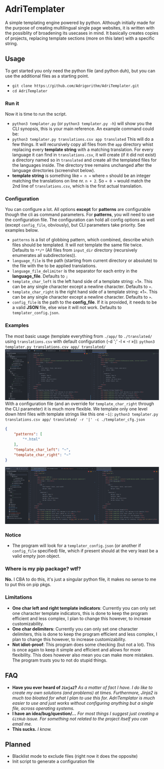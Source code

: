 # AdriTemplater

A simple templating engine powered by python. Although initially made for the purpose of creating multilingual single page websites, it is written with the possiblity of broadening its usecases in mind. It basically creates copies of projects, replacing template sections (more on this later) with a specific string.

## Usage
To get started you only need the python file (and python duh), but you can use the additional files as a starting point.
- `git clone https://github.com/Adrigorithm/AdriTemplater.git`
- `cd AdriTemplater`

### Run it
Now it is time to run the script.
- `python3 templater.py` (or `python3 templater.py -h`) will show you the CLI synopsis, this is your main reference.
An example command could be:
- `python3 templater.py translations.csv app translated`
This will do a few things. It will recursively copy all files from the `app` directory whist replacing every **template string** with a matching translation. For every language it can find in `translations.csv`, it will create (if it did not exist) a directory named so in `translated` and create all the templated files for the languages inside. The directory tree remains unchanged after the language directories (screenshot below).
- **template string** is something like `« n »` where `n` should be an integer matching the translations on line nr. `n + 2`. So `« 0 »` would match the 2nd line of `translations.csv`, which is the first actual translation.

### Configuration
You can configure a lot. All options **except** for **patterns** are configurable though the cli as command parameters. For **patterns**, you will need to use the configuration file. The configuration can hold all config options as well (except `config_file`, obviously), but CLI parameters take priority. See examples below.
- `patterns` is a list of globbing pattern, which combined, describe which files should be templated. It will not template the same file twice. Defaults to `**/*` (All files from `input_dir` directory (recursively enumerates all subdirectories)).
- `language_file` is the path (starting from current directory or absolute) to the file with the to be applied translations.
- `language_file_delimiter` is the separator for each entry in the **language_file**. Defaults to `;`
- `template_char_left` is the left hand side of a template string: `«`1». This can be any single character except a newline character. Defaults to `«`.
- `template_char_right` is the right hand side of a template string: «1`»`. This can be any single character except a newline character. Defaults to `»`.
- `config_file` is the path to the **config_file**. If it is provided, it needs to be a valid **JSON** file, else wise it will not work. Defaults to `templater_config.json`.

### Examples
The most basic usage (template everything from `./app/` to `./translated/` using `translations.csv` with default configuration (-d ';' -l « -r »)): `python3 templater.py translations.csv app/ translated/`
![sample](img/default.png)
With a configuration file (and an override for `template_char_right` through the CLI parameter) it is much more flexible. We template only one level down html files with template strings like this one `~1|`: `python3 templater.py translations.csv app/ translated/ -r '|' -c ./templater_cfg.json`
```json
{
    "patterns": [
        "*.html"
    ],
    "template_char_left": "~",
    "template_char_right": "~"
}
```
![sample0](img/config.png)

### Notice
- The program will look for a `templater_config.json` (or another if `config_file` specified) file, which if present should at the very least be a valid empty json object.

### Where is my pip package? wtf?
**No.** I CBA to do this, it's just a singular python file, it makes no sense to me to put this on pip pkgs.

### Limitations
- **One char left and right template indicators**: Currently you can only set one character template indicators, this is done to keep the program efficient and less complex, I plan to change this however, to increase customizability.
- **One char delimiters**: Currently you can only set one character delimiters, this is done to keep the program efficient and less complex, I plan to change this however, to increase customizability.
- **Not idiot-proof**: This program does some checking (but not a lot). This is once again to keep it simple and efficient and allows for more flexibility. This does however also mean you can make more mistakes. The program trusts you to not do stupid things.

## FAQ
- **Have you ever heard of `Jinja2`?**
*As a matter of fact I have. I do like to create my own solutions (and problems) at times. Furthermore, Jinja2 is much too bloated for what I plan to use this for. AdriTemplator is much easier to use and just works without configuring anything but a single file, across operating systems.*
- **I have an idea/bug/question/...**
*For most things I suggest just creating a `GitHub` issue. For something not related to the project itself you can email me.*
- **This sucks.**
*I know.*

## Planned
- Blacklist mode to exclude files (right now it does the opposite)
- Init script to generate a configuration file